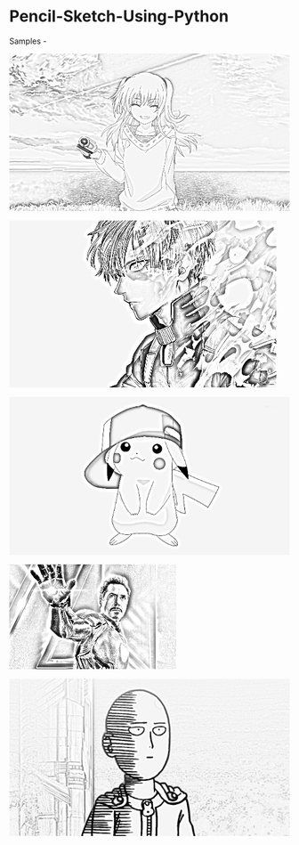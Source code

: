 # Pencil-Sketch-Using-Python

Samples -

![](https://github.com/milannzz/Pencil-Sketch-Using-Python/blob/master/output/output1.jpg)

![](https://github.com/milannzz/Pencil-Sketch-Using-Python/blob/master/output/output2.jpg)

![](https://github.com/milannzz/Pencil-Sketch-Using-Python/blob/master/output/output3.jpg)

![](https://github.com/milannzz/Pencil-Sketch-Using-Python/blob/master/output/output4.jpg)

![](https://github.com/milannzz/Pencil-Sketch-Using-Python/blob/master/output/output5.jpg)
